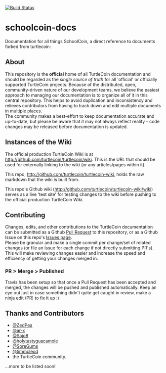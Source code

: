 [![Build Status](https://travis-ci.org/turtlecoin/turtlecoin-docs.svg?branch=master)](https://travis-ci.org/turtlecoin/turtlecoin-docs)

# schoolcoin-docs
Documentation for all things SchoolCoin, a direct reference to documents forked from turtlecoin:

## About
This repository is the **official** home of all TurtleCoin documentation and should be regarded as the *single source of truth* for all 'official' or officially supported TurtleCoin projects. Because of the distributed, open, community-driven nature of our development teams, we believe the easiest approach to managing our documentation is to organize all of it in this central repository. This helps to avoid duplication and inconsistency and relieves contributors from having to track down and edit multiple documents in multiple places.  
The community makes a best-effort to keep documentation accurate and up-to-date, but please be aware that it may not always reflect reality - code changes may be released before documentation is updated.

## Instances of the Wiki

The official production TurtleCoin Wiki is at http://github.com/turtlecoin/turtlecoin/wiki. This is the URL that should be used for externally linking to the wiki (or any articles/pages within it).

This repo, http://github.com/turtlecoin/turtlecoin-wiki, holds the raw markdown that the wiki is built from.

This repo's Github wiki (http://github.com/turtlecoin/turtlecoin-wiki/wiki) serves as a live 'test site' for testing changes to the wiki before pushing to the official production TurtleCoin Wiki.

## Contributing

Changes, edits, and other contributions to the TurtleCoin documentation can be submitted as a Github [Pull Request](https://github.com/turtlecoin/turtlecoin-wiki/pulls) to this repository, or as a Github Issue on this repo's [Issues page](https://github.com/turtlecoin/turtlecoin-wiki/issues).  
Please be granular and make a single commit per change/set of related changes (or file an Issue for each change if not directly submitting PR's). This will make reviewing changes easier and increase the speed and efficiency of getting your changes merged in.

### PR > Merge > Published

Travis has been setup so that once a Pull Request has been accepted and merged, the changes will be pushed and published automatically. Keep an eye out just in case something didn't quite get caught in review, make a ninja edit (PR) to fix it up :)


## Thanks and Contributors

- [@ZedPea](https://github.com/ZedPea/)
- [@ar-x](https://github.com/ar-x/)
- [@Sajo8](https://github.com/Sajo8/)
- [@holytastyguacamole](https://github.com/holytastyguacamole/)
- [@SoreGums](https://github.com/SoreGums/)
- [@timmcleod](https://github.com/timmcleod/)
- the TurtleCoin community.

...more to be listed soon!
